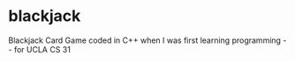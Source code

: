 # blackjack
Blackjack Card Game coded in C++ when I was first learning programming -- for UCLA CS 31
